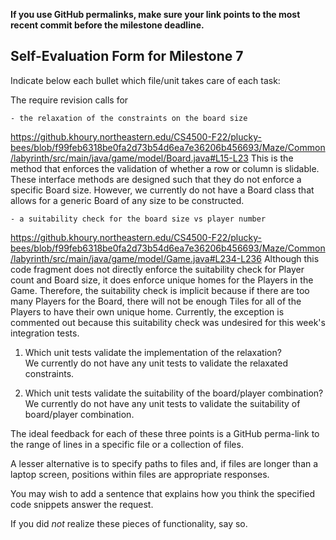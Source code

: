 **If you use GitHub permalinks, make sure your link points to the most recent commit before the milestone deadline.**

## Self-Evaluation Form for Milestone 7

Indicate below each bullet which file/unit takes care of each task:

The require revision calls for

    - the relaxation of the constraints on the board size
https://github.khoury.northeastern.edu/CS4500-F22/plucky-bees/blob/f99feb6318be0fa2d73b54d6ea7e36206b456693/Maze/Common/labyrinth/src/main/java/game/model/Board.java#L15-L23
This is the method that enforces the validation of whether a row or column is slidable. These interface methods are designed such that they do not enforce a specific Board size. However, we currently do not have a Board class that allows for a generic Board of any size to be constructed.
    
    - a suitability check for the board size vs player number 
https://github.khoury.northeastern.edu/CS4500-F22/plucky-bees/blob/f99feb6318be0fa2d73b54d6ea7e36206b456693/Maze/Common/labyrinth/src/main/java/game/model/Game.java#L234-L236
Although this code fragment does not directly enforce the suitability check for Player count and Board size, it does enforce unique homes for the Players in the Game. Therefore, the suitability check is implicit because if there are too many Players for the Board, there will not be enough Tiles for all of the Players to have their own unique home. Currently, the exception is commented out because this suitability check was undesired for this week's integration tests.

1. Which unit tests validate the implementation of the relaxation?  
We currently do not have any unit tests to validate the relaxated constraints.

2. Which unit tests validate the suitability of the board/player combination?   
We currently do not have any unit tests to validate the suitability of board/player combination.
   
The ideal feedback for each of these three points is a GitHub
perma-link to the range of lines in a specific file or a collection of
files.

A lesser alternative is to specify paths to files and, if files are
longer than a laptop screen, positions within files are appropriate
responses.

You may wish to add a sentence that explains how you think the
specified code snippets answer the request.

If you did *not* realize these pieces of functionality, say so.

